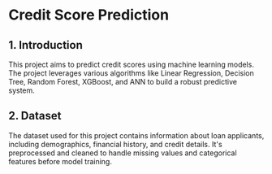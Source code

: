 # Credit Score Prediction

## 1. Introduction

This project aims to predict credit scores using machine learning models. The project leverages various algorithms like Linear Regression, Decision Tree, Random Forest, XGBoost, and ANN to build a robust predictive system.

## 2. Dataset

The dataset used for this project contains information about loan applicants, including demographics, financial history, and credit details. It's preprocessed and cleaned to handle missing values and categorical features before model training.


